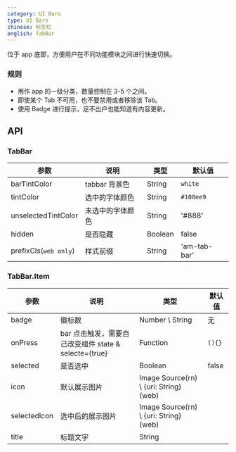 ```yaml
---
category: UI Bars
type: UI Bars
chinese: 标签栏
english: TabBar
---
```


位于 app 底部，方便用户在不同功能模块之间进行快速切换。

### 规则
- 用作 app 的一级分类，数量控制在 3-5 个之间。
- 即使某个 Tab 不可用，也不要禁用或者移除该 Tab。
- 使用 Badge 进行提示，足不出户也能知道有内容更新。

## API

### TabBar

| 参数             | 说明                                         | 类型     | 默认值        |
|------------------|----------------------------------------------|----------|---------------|
| barTintColor        | tabbar 背景色                     | String   | `white`            |
| tintColor         | 选中的字体颜色                               | String | `#108ee9`         |
| unselectedTintColor       | 未选中的字体颜色  | String | '#888'           |
| hidden       | 是否隐藏  | Boolean | false           |
| prefixCls(`web only`) | 样式前缀  | String   | 'am-tab-bar'      |


### TabBar.Item

| 参数 | 说明             | 类型                    | 默认值 |
|------|------------------|-------------------------|--------|
| badge  | 徽标数  | Number \ String           | 无     |
| onPress  | bar 点击触发，需要自己改变组件 state & selecte={true} | Function | `(){}`     |
| selected  | 是否选中 | Boolean | false     |
| icon  | 默认展示图片 | Image Source(rn) \ {uri: String} (web) |      |
| selectedIcon  |  选中后的展示图片 | Image Source(rn) \ {uri: String} (web) |      |
| title  |  标题文字 | String |      |
